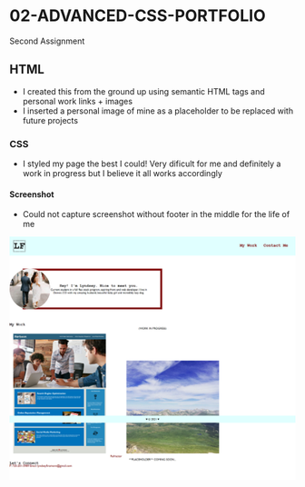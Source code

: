 # 02-ADVANCED-CSS-PORTFOLIO
Second Assignment

## HTML
- I created this from the ground up using semantic HTML tags and personal work links + images
- I inserted a personal image of mine as a placeholder to be replaced with future projects

### CSS
- I styled my page the best I could! Very dificult for me and definitely a work in progress but I believe it all works accordingly

#### Screenshot
- Could not capture screenshot without footer in the middle for the life of me

![Screenshot](assets/screencapture-lyndseyfin-github-io-02-ADVANCED-CSS-PORTFOLIO-2021-02-28-14_36_54.png)
